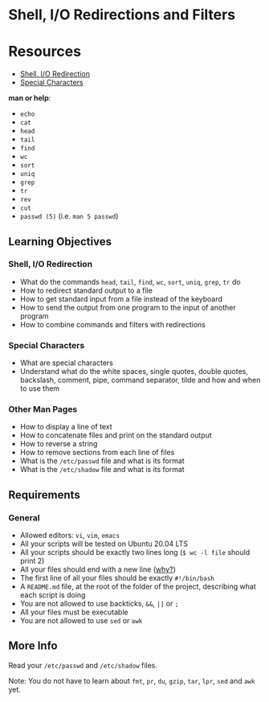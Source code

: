 # Shell, I/O Redirections and Filters
# Resources
- [Shell, I/O Redirection]()
- [Special Characters]()

**man or help**:
- ```echo```
- ```cat```
- ```head```
- ```tail```
- ```find```
- ```wc```
- ```sort```
- ```uniq```
- ```grep```
- ```tr```
- ```rev```
- ```cut```
- ```passwd (5)``` (i.e. ```man 5 passwd```)

## Learning Objectives
### Shell, I/O Redirection
- What do the commands ```head```, ```tail```, ```find```, ```wc```, ```sort```, ```uniq```, ```grep```, ```tr``` do
- How to redirect standard output to a file
- How to get standard input from a file instead of the keyboard
- How to send the output from one program to the input of another program
- How to combine commands and filters with redirections
### Special Characters
- What are special characters
- Understand what do the white spaces, single quotes, double quotes, backslash, comment, pipe, command separator, tilde and how and when to use them

### Other Man Pages
- How to display a line of text
- How to concatenate files and print on the standard output
- How to reverse a string
- How to remove sections from each line of files
- What is the ```/etc/passwd``` file and what is its format
- What is the ```/etc/shadow``` file and what is its format

## Requirements
### General
- Allowed editors: ```vi```, ```vim```, ```emacs```
- All your scripts will be tested on Ubuntu 20.04 LTS
- All your scripts should be exactly two lines long (```$ wc -l file``` should print 2)
- All your files should end with a new line ([why?]())
- The first line of all your files should be exactly ```#!/bin/bash```
- A ```README.md``` file, at the root of the folder of the project, describing what each script is doing
- You are not allowed to use backticks, ```&&```, ```||``` or ```;```
- All your files must be executable
- You are not allowed to use ```sed``` or ```awk```

## More Info
Read your ```/etc/passwd``` and ```/etc/shadow``` files.

Note: You do not have to learn about ```fmt```, ```pr```, ```du```, ```gzip```, ```tar```, ```lpr```, ```sed``` and ```awk``` yet.
